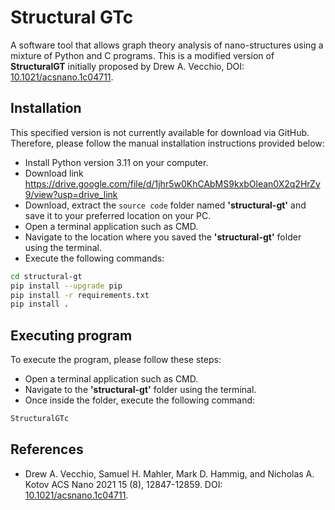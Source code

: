 # Structural GTc

A software tool that allows graph theory analysis of nano-structures using a mixture of Python and C programs. This is a modified version of **StructuralGT** initially proposed by Drew A. Vecchio, DOI: [10.1021/acsnano.1c04711](https://pubs.acs.org/doi/10.1021/acsnano.1c04711?ref=pdf).

## Installation

This specified version is not currently available for download via GitHub. Therefore, please follow the manual installation instructions provided below:

* Install Python version 3.11 on your computer.
* Download link https://drive.google.com/file/d/1jhr5w0KhCAbMS9kxbOlean0X2q2HrZy9/view?usp=drive_link
* Download, extract the ```source code``` folder named **'structural-gt'** and save it to your preferred location on your PC.
* Open a terminal application such as CMD. 
* Navigate to the location where you saved the **'structural-gt'** folder using the terminal. 
* Execute the following commands:

```bash
cd structural-gt
pip install --upgrade pip
pip install -r requirements.txt
pip install .
```

## Executing program

To execute the program, please follow these steps:

* Open a terminal application such as CMD.
* Navigate to the **'structural-gt'** folder using the terminal.
* Once inside the folder, execute the following command:

```bash
StructuralGTc
```


## References
* Drew A. Vecchio, Samuel H. Mahler, Mark D. Hammig, and Nicholas A. Kotov
ACS Nano 2021 15 (8), 12847-12859. DOI: [10.1021/acsnano.1c04711](https://pubs.acs.org/doi/10.1021/acsnano.1c04711?ref=pdf).